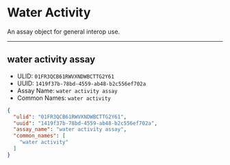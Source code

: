#  Water Activity

An assay object for general interop use.

----------------------------------------

##  water activity assay

* ULID: `01FR3QCB61RWVXNDWBCTTG2Y61`
* UUID: `1419f37b-78bd-4559-ab48-b2c556ef702a`
* Assay Name: `water activity assay`
* Common Names: `water activity`

```json
{
  "ulid": "01FR3QCB61RWVXNDWBCTTG2Y61",
  "uuid": "1419f37b-78bd-4559-ab48-b2c556ef702a",
  "assay_name": "water activity assay",
  "common_names": [
    "water activity"
  ]
}
```